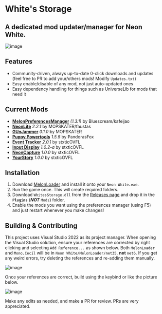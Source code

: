 # White's Storage
## A dedicated mod updater/manager for Neon White. 

![image](https://github.com/stxticOVFL/WhitesStorage/assets/29069561/4274e4c4-e49f-4f35-9ff1-3c57318e0733)

## Features
- Community-driven, always up-to-date 0-click downloads and updates (feel free to PR to add your/others mods! Modify `Updates.txt`)
- Easy enable/disable of any mod, not just auto-updated ones
- Easy dependency handling for things such as UniverseLib for mods that need it

## Current Mods
- **[MelonPreferencesManager](https://github.com/Bluscream/MelonPreferencesManager)** *(1.3.1)* by Bluescream/kafeijao
- **[NeonLite](https://github.com/MOPSKATER/NeonLite)** *2.2.1* by MOPSKATER/faustas
- **[GUnJammer](https://github.com/MOPSKATER/GUnJammer)** *0.1.0* by MOPSKATER
- **[Puppy Powertools](https://github.com/PandorasFox/NeonWhite-PuppyPowerTools)** *1.5.6* by PandorasFox
- **[Event Tracker](https://github.com/stxticOVFL/EventTracker)** *2.0.1* by stxticOVFL 
- **[Input Display](https://github.com/stxticOVFL/NeonInputDisplay)** *1.0.2-a* by stxticOVFL
- **[NeonCapture](https://github.com/stxticOVFL/NeonCapture)** *1.0.0* by stxticOVFL
- **[YourStory](https://github.com/stxticOVFL/YourStory)** *1.0.0* by stxticOVFL

## Installation
1. Download [MelonLoader](https://github.com/LavaGang/MelonLoader/releases/latest) and install it onto your `Neon White.exe`.
2. Run the game once. This will create required folders.
3. Download `WhitesStorage.dll` from the [Releases page](https://github.com/stxticOVFL/WhitesStorage/releases/latest) and drop it in the **`Plugins`** (__***NOT***__ `Mods`) folder.
4. Enable the mods you want using the preferences manager (using F5) and just restart whenever you make changes!

## Building & Contributing
This project uses Visual Studio 2022 as its project manager. When opening the Visual Studio solution, ensure your references are corrected by right clicking and selecting `Add Reference...` as shown below. 
Both `MelonLoader` and `Mono.Cecil` will be in `Neon White/MelonLoader/net35`, **not** `net6`.
If you get any weird errors, try deleting the references and re-adding them manually.

![image](https://github.com/stxticOVFL/WhitesStorage/assets/29069561/ac4efb7d-e9e2-4287-be33-15fa3fd6fcab)

Once your references are correct, build using the keybind or like the picture below.

![image](https://github.com/stxticOVFL/EventTracker/assets/29069561/40a50e46-5fc2-4acc-a3c9-4d4edb8c7d83)

Make any edits as needed, and make a PR for review. PRs are very appreciated.
